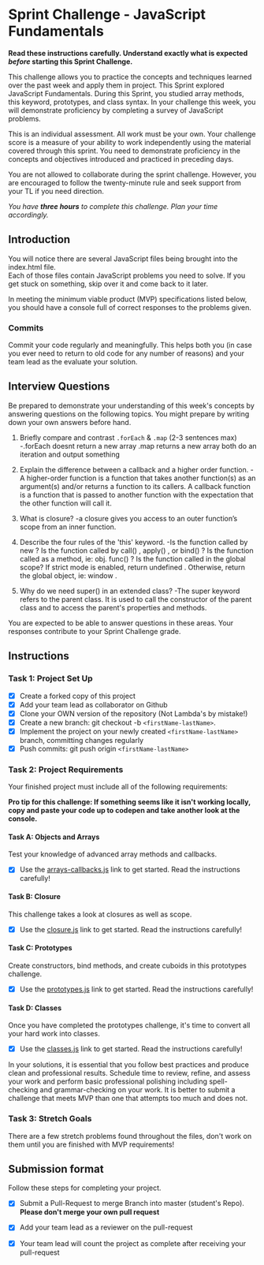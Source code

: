 # Sprint Challenge - JavaScript Fundamentals

**Read these instructions carefully. Understand exactly what is expected _before_ starting this Sprint Challenge.**

This challenge allows you to practice the concepts and techniques learned over the past week and apply them in project. 
This Sprint explored JavaScript Fundamentals. During this Sprint, you studied array methods, this keyword, prototypes, and class syntax. In your challenge this week, you will demonstrate proficiency by completing a survey of JavaScript problems.

This is an individual assessment. All work must be your own. Your challenge score is a measure of your ability to work independently using the material covered through this sprint. You need to demonstrate proficiency in the concepts and objectives introduced and practiced in preceding days.

You are not allowed to collaborate during the sprint challenge. However, you are encouraged to follow the twenty-minute rule and seek support from your TL if you need direction. 

_You have **three hours** to complete this challenge. Plan your time accordingly._


## Introduction

You will notice there are several JavaScript files being brought into the index.html file.  
Each of those files contain JavaScript problems you need to solve.  If you get stuck on something, 
skip over it and come back to it later.

In meeting the minimum viable product (MVP) specifications listed below, you should have a console full of correct responses to the problems given.

### Commits

Commit your code regularly and meaningfully. This helps both you (in case you ever need to return to old code for any number of reasons) and your team lead as the evaluate your solution.

## Interview Questions

Be prepared to demonstrate your understanding of this week's concepts by answering questions on the following topics. You might prepare by writing down your own answers before hand.

1. Briefly compare and contrast `.forEach` & `.map` (2-3 sentences max)
-.forEach doesnt return a new array
.map returns a new array 
both do an iteration and output something

2. Explain the difference between a callback and a higher order function.
-A higher-order function is a function that takes another function(s) as an argument(s) and/or returns a function to its callers.
A callback function is a function that is passed to another function with the expectation that the other function will call it.

3. What is closure?
 -a closure gives you access to an outer function’s scope from an inner function.
 
4. Describe the four rules of the 'this' keyword.
-Is the function called by new ?
Is the function called by call() , apply() , or bind() ?
Is the function called as a method, ie: obj. func() ?
Is the function called in the global scope? If strict mode is enabled, return undefined . Otherwise, return the global object, ie: window .

5. Why do we need super() in an extended class?
-The super keyword refers to the parent class. It is used to call the constructor of the parent class and to access the parent's properties and methods.

You are expected to be able to answer questions in these areas. Your responses contribute to your Sprint Challenge grade. 

## Instructions

### Task 1: Project Set Up

- [x] Create a forked copy of this project
- [x] Add your team lead as collaborator on Github
- [x] Clone your OWN version of the repository (Not Lambda's by mistake!)
- [x] Create a new branch: git checkout -b `<firstName-lastName>`.
- [x] Implement the project on your newly created `<firstName-lastName>` branch, committing changes regularly
- [x] Push commits: git push origin `<firstName-lastName>`

### Task 2: Project Requirements

Your finished project must include all of the following requirements:

**Pro tip for this challenge: If something seems like it isn't working locally, copy and paste your code up to codepen and take another look at the console.**

#### Task A: Objects and Arrays

Test your knowledge of advanced array methods and callbacks.
* [x] Use the [arrays-callbacks.js](challenges/arrays-callbacks.js) link to get started.  Read the instructions carefully!

#### Task B: Closure

This challenge takes a look at closures as well as scope. 
* [x] Use the [closure.js](challenges/closure.js) link to get started. Read the instructions carefully!

#### Task C: Prototypes

Create constructors, bind methods, and create cuboids in this prototypes challenge.
* [x] Use the [prototypes.js](challenges/prototypes.js) link to get started. Read the instructions carefully!

#### Task D: Classes

Once you have completed the prototypes challenge, it's time to convert all your hard work into classes.
* [x] Use the [classes.js](challenges/classes.js) link to get started. Read the instructions carefully!

In your solutions, it is essential that you follow best practices and produce clean and professional results. Schedule time to review, refine, and assess your work and perform basic professional polishing including spell-checking and grammar-checking on your work. It is better to submit a challenge that meets MVP than one that attempts too much and does not.

### Task 3: Stretch Goals 

There are a few stretch problems found throughout the files, don't work on them until you are finished with MVP requirements!

## Submission format

Follow these steps for completing your project.

- [x] Submit a Pull-Request to merge <firstName-lastName> Branch into master (student's  Repo). **Please don't merge your own pull request**
- [x] Add your team lead as a reviewer on the pull-request
- [x] Your team lead will count the project as complete after receiving your pull-request



